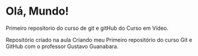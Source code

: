 # Olá, Mundo!
 Primeiro repositorio do curso de git e gitHub do Curso em Vídeo.

 Repositório criado na aula Criando meu Primeiro repositório do curso Git e GitHub com o professor Gustavo Guanabara.
